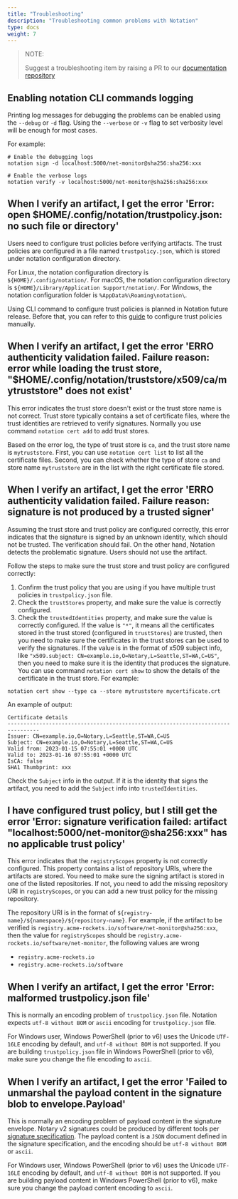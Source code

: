 ```yaml
---
title: "Troubleshooting"
description: "Troubleshooting common problems with Notation"
type: docs
weight: 7
---
```


> NOTE:
>
> Suggest a troubleshooting item by raising a PR to our [documentation repository](https://github.com/notaryproject/notaryproject.dev)

## Enabling notation CLI commands logging

Printing log messages for debugging the problems can be enabled using the `--debug` or `-d` flag. Using the `--verbose` or `-v` flag to set verbosity level will be enough for most cases.

For example:

```shell
# Enable the debugging logs
notation sign -d localhost:5000/net-monitor@sha256:sha256:xxx

# Enable the verbose logs
notation verify -v localhost:5000/net-monitor@sha256:sha256:xxx
```

## When I verify an artifact, I get the error 'Error: open $HOME/.config/notation/trustpolicy.json: no such file or directory'

Users need to configure trust policies before verifying artifacts. The trust policies are configured in a file named `trustpolicy.json`, which is stored under notation configuration directory.

For Linux, the notation configuration directory is `${HOME}/.config/notation/`. For macOS, the notation configuration directory is `${HOME}/Library/Application Support/notation/`. For Windows, the notation configuration folder is `%AppData%\Roaming\notation\`.

Using CLI command to configure trust policies is planned in Notation future release. Before that, you can refer to this [guide](https://github.com/notaryproject/notation/blob/v1.0.0-rc.1/specs/commandline/verify.md#configure-trust-policy) to configure trust policies manually.

## When I verify an artifact, I get the error 'ERRO authenticity validation failed. Failure reason: error while loading the trust store, "$HOME/.config/notation/truststore/x509/ca/mytruststore" does not exist'

This error indicates the trust store doesn't exist or the trust store name is not correct. Trust store typically contains a set of certificate files, where the trust identities are retrieved to verify signatures. Normally you use command `notation cert add` to add trust stores.

Based on the error log, the type of trust store is `ca`, and the trust store name is `mytruststore`. First, you can use `notation cert list` to list all the certificate files. Second, you can check whether the type of store `ca` and store name `mytruststore` are in the list with the right certificate file stored.

## When I verify an artifact, I get the error 'ERRO authenticity validation failed. Failure reason: signature is not produced by a trusted signer'

Assuming the trust store and trust policy are configured correctly, this error indicates that the signature is signed by an unknown identity, which should not be trusted. The verification should fail. On the other hand, Notation detects the problematic signature. Users should not use the artifact.

Follow the steps to make sure the trust store and trust policy are configured correctly:

1. Confirm the trust policy that you are using if you have multiple trust policies in `trustpolicy.json` file.
2. Check the `trustStores` property, and make sure the value is correctly configured.
3. Check the `trustedIdentities` property, and make sure the value is correctly configured. If the value is `"*"`, it means all the certificates stored in the trust stored (configured in `trustStores`) are trusted, then you need to make sure the certificates in the trust stores can be used to verify the signatures. If the value is in the format of x509 subject info, like `"x509.subject: CN=example.io,O=Notary,L=Seattle,ST=WA,C=US"`, then you need to make sure it is the identity that produces the signature. You can use command `notation cert show` to show the details of the certificate in the trust store. For example:

```shell
notation cert show --type ca --store mytruststore mycertificate.crt
```

An example of output:

```text
Certificate details
--------------------------------------------------------------------------------
Issuer: CN=example.io,O=Notary,L=Seattle,ST=WA,C=US
Subject: CN=example.io,O=Notary,L=Seattle,ST=WA,C=US
Valid from: 2023-01-15 07:55:01 +0000 UTC
Valid to: 2023-01-16 07:55:01 +0000 UTC
IsCA: false
SHA1 Thumbprint: xxx
```

Check the `Subject` info in the output. If it is the identity that signs the artifact, you need to add the `Subject` info into `trustedIdentities`.

## I have configured trust policy, but I still get the error 'Error: signature verification failed: artifact "localhost:5000/net-monitor@sha256:xxx" has no applicable trust policy'

This error indicates that the `registryScopes` property is not correctly configured. This property contains a list of repository URIs, where the artifacts are stored. You need to make sure the signing artifact is stored in one of the listed repositories. If not, you need to add the missing repository URI in `registryScopes`, or you can add a new trust policy for the missing repository.

The repository URI is in the format of `${registry-name}/${namespace}/${repository-name}`. For example, if the artifact to be verified is `registry.acme-rockets.io/software/net-monitor@sha256:xxx`, then the value for `registryScopes` should be `registry.acme-rockets.io/software/net-monitor`, the following values are wrong

- `registry.acme-rockets.io`
- `registry.acme-rockets.io/software`

## When I verify an artifact, I get the error 'Error: malformed trustpolicy.json file'

This is normally an encoding problem of `trustpolicy.json` file. Notation expects `utf-8 without BOM` or `ascii` encoding for `trustpolicy.json` file.

For Windows user, Windows PowerShell (prior to v6) uses the Unicode `UTF-16LE` encoding by default, and `utf-8 without BOM` is not supported. If you are building `trustpolicy.json` file in Windows PowerShell (prior to v6), make sure you change the file encoding to `ascii`.

## When I verify an artifact, I get the error 'Failed to unmarshal the payload content in the signature blob to envelope.Payload'

This is normally an encoding problem of payload content in the signature envelope. Notary v2 signatures could be produced by different tools per [signature specification](https://github.com/notaryproject/notaryproject/blob/v1.0.0-rc.1/specs/signature-specification.md). The payload content is a `JSON` document defined in the signature specification, and the encoding should be `utf-8 without BOM` or `ascii`.

For Windows user, Windows PowerShell (prior to v6) uses the Unicode `UTF-16LE` encoding by default, and `utf-8 without BOM` is not supported. If you are building payload content in Windows PowerShell (prior to v6), make sure you change the payload content encoding to `ascii`.
